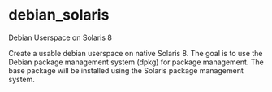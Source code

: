 # debian_solaris
Debian Userspace on Solaris 8

Create a usable debian userspace on native Solaris 8. The goal is to use the Debian package management system (dpkg) for package management. The base package will be installed using the Solaris package management system.
